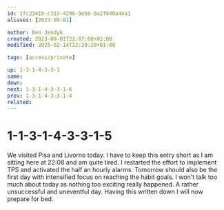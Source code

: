 ```yaml
---
id: 1fc2341b-c312-4296-9ebb-9a2f840a4ea1
aliases: [2023-09-01]

author: Ben Jendyk
created: 2023-09-01T22:07:00+02:00
modified: 2025-02-14T12:29:20+01:00

tags: [access/private]

up: 1-3-1-4-3-3-1
same:
down:
next: 1-3-1-4-3-3-1-6
prev: 1-3-1-4-3-3-1-4
related:
---
```


# 1-1-3-1-4-3-3-1-5

We visited Pisa and Livorno today. I have to keep this entry short as I am sitting here at 22:08 and am quite tired. I restarted the effort to implement TPS and activated the half an hourly alarms. Tomorrow should also be the first day with intensified focus on reaching the habit goals. I won't talk too much about today as nothing too exciting really happened. A rather unsuccessful and uneventful day. Having this written down I will now prepare for bed.
